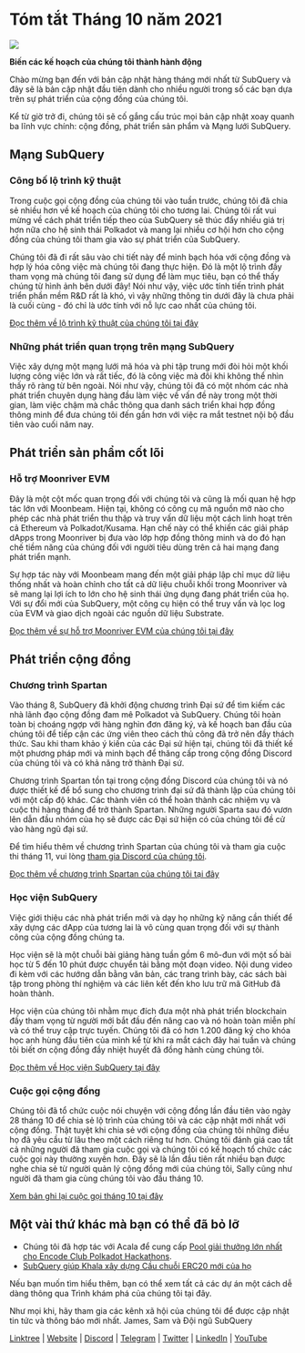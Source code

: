 # Tóm tắt Tháng 10 năm 2021

![](https://miro.medium.com/max/1400/1*Yf3LOc6onAZ-XRQLPyxAmQ.png)

**Biến các kế hoạch của chúng tôi thành hành động**

Chào mừng bạn đến với bản cập nhật hàng tháng mới nhất từ ​​SubQuery và đây sẽ là bản cập nhật đầu tiên dành cho nhiều người trong số các bạn dựa trên sự phát triển của cộng đồng của chúng tôi.

Kể từ giờ trở đi, chúng tôi sẽ cố gắng cấu trúc mọi bản cập nhật xoay quanh ba lĩnh vực chính: cộng đồng, phát triển sản phẩm và Mạng lưới SubQuery.

## Mạng SubQuery

### Công bố lộ trình kỹ thuật

Trong cuộc gọi cộng đồng của chúng tôi vào tuần trước, chúng tôi đã chia sẻ nhiều hơn về kế hoạch của chúng tôi cho tương lai. Chúng tôi rất vui mừng về cách phát triển tiếp theo của SubQuery sẽ thúc đẩy nhiều giá trị hơn nữa cho hệ sinh thái Polkadot và mang lại nhiều cơ hội hơn cho cộng đồng của chúng tôi tham gia vào sự phát triển của SubQuery.

Chúng tôi đã đi rất sâu vào chi tiết này để minh bạch hóa với cộng đồng và hợp lý hóa công việc mà chúng tôi đang thực hiện. Đó là một lộ trình đầy tham vọng mà chúng tôi đang sử dụng để làm mục tiêu, bạn có thể thấy chúng từ hình ảnh bên dưới đây! Nói như vậy, việc ước tính tiến trình phát triển phần mềm R&D rất là khó, vì vậy những thông tin dưới đây là chưa phải là cuối cùng - đó chỉ là ước tính với nỗ lực cao nhất của chúng tôi.

[Đọc thêm về lộ trình kỹ thuật của chúng tôi tại đây](../blogs/20211029-roadmap-october.md)

### Những phát triển quan trọng trên mạng SubQuery

Việc xây dựng một mạng lưới mã hóa và phi tập trung mới đòi hỏi một khối lượng công việc lớn và rất tiếc, đó là công việc mà đôi khi không thể nhìn thấy rõ ràng từ bên ngoài. Nói như vậy, chúng tôi đã có một nhóm các nhà phát triển chuyên dụng hàng đầu làm việc về vấn đề này trong một thời gian, làm việc chậm mà chắc thông qua danh sách triển khai hợp đồng thông minh để đưa chúng tôi đến gần hơn với việc ra mắt testnet nội bộ đầu tiên vào cuối năm nay.

## Phát triển sản phẩm cốt lõi

### Hỗ trợ Moonriver EVM

Đây là một cột mốc quan trọng đối với chúng tôi và cũng là mối quan hệ hợp tác lớn với Moonbeam. Hiện tại, không có công cụ mã nguồn mở nào cho phép các nhà phát triển thu thập và truy vấn dữ liệu một cách linh hoạt trên cả Ethereum và Polkadot/Kusama. Hạn chế này có thể khiến các giải pháp dApps trong Moonriver bị đưa vào lớp hợp đồng thông minh và do đó hạn chế tiềm năng của chúng đối với người tiêu dùng trên cả hai mạng đang phát triển mạnh.

Sự hợp tác này với Moonbeam mang đến một giải pháp lập chỉ mục dữ liệu thống nhất và hoàn chỉnh cho tất cả dữ liệu chuỗi khối trong Moonriver và sẽ mang lại lợi ích to lớn cho hệ sinh thái ứng dụng đang phát triển của họ. Với sự đổi mới của SubQuery, một công cụ hiện có thể truy vấn và lọc log của EVM và giao dịch ngoài các nguồn dữ liệu Substrate.

[Đọc thêm về sự hỗ trợ Moonriver EVM của chúng tôi tại đây](../customer_announcements/20211028-moonbeam-evm.md)

## Phát triển cộng đồng

### Chương trình Spartan

Vào tháng 8, SubQuery đã khởi động chương trình Đại sứ để tìm kiếm các nhà lãnh đạo cộng đồng đam mê Polkadot và SubQuery. Chúng tôi hoàn toàn bị choáng ngợp với hàng nghìn đơn đăng ký, và kế hoạch ban đầu của chúng tôi để tiếp cận các ứng viên theo cách thủ công đã trở nên đầy thách thức. Sau khi tham khảo ý kiến ​​của các Đại sứ hiện tại, chúng tôi đã thiết kế một phương pháp mới và minh bạch để thăng cấp trong cộng đồng Discord của chúng tôi và có khả năng trở thành Đại sứ.

Chương trình Spartan tồn tại trong cộng đồng Discord của chúng tôi và nó được thiết kế để bổ sung cho chương trình đại sứ đã thành lập của chúng tôi với một cấp độ khác. Các thành viên có thể hoàn thành các nhiệm vụ và cuộc thi hàng tháng để trở thành Spartan. Những người Sparta sau đó vươn lên dẫn đầu nhóm của họ sẽ được các Đại sứ hiện có của chúng tôi đề cử vào hàng ngũ đại sứ.

Để tìm hiểu thêm về chương trình Spartan của chúng tôi và tham gia cuộc thi tháng 11, vui lòng [tham gia Discord của chúng tôi](https://discord.com/invite/subquery).

[Đọc thêm về chương trình Spartan của chúng tôi tại đây](../blogs/20211101-spartan-programme.md)

### Học viện SubQuery

Việc giới thiệu các nhà phát triển mới và dạy họ những kỹ năng cần thiết để xây dựng các dApp của tương lai là vô cùng quan trọng đối với sự thành công của cộng đồng chúng ta.

Học viện sẽ là một chuỗi bài giảng hàng tuần gồm 6 mô-đun với một số bài học từ 5 đến 10 phút được chuyển tải bằng một đoạn video. Nội dung video đi kèm với các hướng dẫn bằng văn bản, các trang trình bày, các sách bài tập trong phòng thí nghiệm và các liên kết đến kho lưu trữ mã GitHub đã hoàn thành.

Học viện của chúng tôi nhằm mục đích đưa một nhà phát triển blockchain đầy tham vọng từ người mới bắt đầu đến nâng cao và nó hoàn toàn miễn phí và có thể truy cập trực tuyến. Chúng tôi đã có hơn 1.200 đăng ký cho khóa học anh hùng đầu tiên của mình kể từ khi ra mắt cách đây hai tuần và chúng tôi biết ơn cộng đồng đầy nhiệt huyết đã đồng hành cùng chúng tôi.

[Đọc thêm về Học viện SubQuery tại đây](../blogs/20211018-subquery-launches-the-subquery-academy.md)

### Cuộc gọi cộng đồng

Chúng tôi đã tổ chức cuộc nói chuyện với cộng đồng lần đầu tiên vào ngày 28 tháng 10 để chia sẻ lộ trình của chúng tôi và các cập nhật mới nhất với cộng đồng. Thật tuyệt khi chia sẻ với cộng đồng của chúng tôi những điều họ đã yêu cầu từ lâu theo một cách riêng tư hơn. Chúng tôi đánh giá cao tất cả những người đã tham gia cuộc gọi và chúng tôi có kế hoạch tổ chức các cuộc gọi này thường xuyên hơn. Đây sẽ là lần đầu tiên rất nhiều bạn được nghe chia sẻ từ người quản lý cộng đồng mới của chúng tôi, Sally cũng như người đã tham gia cùng chúng tôi vào đầu tháng 10.

[Xem bản ghi lại cuộc gọi tháng 10 tại đây](https://www.crowdcast.io/e/subquery-sessions-october)

## Một vài thứ khác mà bạn có thể đã bỏ lỡ

- Chúng tôi đã hợp tác với Acala để cung cấp [Pool giải thưởng lớn nhất cho Encode Club Polkadot Hackathons](https://medium.com/encode-club/polkadot-hack-challenges-7cfeba1a4c0e).
- [SubQuery giúp Khala xây dựng Cầu chuỗi ERC20 mới của họ](../customer_announcements/20211021-khala.md)

Nếu bạn muốn tìm hiểu thêm, bạn có thể xem tất cả các dự án một cách dễ dàng thông qua Trình khám phá của chúng tôi tại đây.

Như mọi khi, hãy tham gia các kênh xã hội của chúng tôi để được cập nhật tin tức và thông báo mới nhất. James, Sam và Đội ngũ SubQuery

[Linktree](https://linktr.ee/subquerynetwork) | [Website](https://subquery.network/) | [Discord](https://discord.com/invite/78zg8aBSMG) | [Telegram](https://t.me/subquerynetwork) | [Twitter](https://twitter.com/subquerynetwork) | [LinkedIn](https://www.linkedin.com/company/subquery) | [YouTube](https://www.youtube.com/channel/UCi1a6NUUjegcLHDFLr7CqLw)
